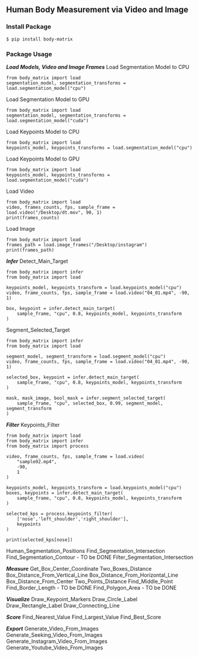## Human Body Measurement via Video and Image
### Install Package
```
$ pip install body-matrix
```

### Package Usage
***Load Models, Video and Image Frames***
Load Segmentation Model to CPU
```
from body_matrix import load
segmentation_model, segmentation_transforms = load.segmentation_model("cpu")
```

Load Segmentation Model to GPU
```
from body_matrix import load
segmentation_model, segmentation_transforms = load.segmentation_model("cuda")
```

Load Keypoints Model to CPU
```
from body_matrix import load
keypoints_model, keypoints_transforms = load.segmentation_model("cpu")
```

Load Keypoints Model to GPU
```
from body_matrix import load
keypoints_model, keypoints_transforms = load.segmentation_model("cuda")
```

Load Video
```
from body_matrix import load
video, frames_counts, fps, sample_frame = load.video("/Desktop/dt.mov", 90, 1)
print(frames_counts)
```

Load Image
```
from body_matrix import load
frames_path = load.image_frames("/Desktop/instagram")
print(frames_path)
```

***Infer***
Detect_Main_Target
```
from body_matrix import infer
from body_matrix import load

keypoints_model, keypoints_transform = load.keypoints_model("cpu")
video, frame_counts, fps, sample_frame = load.video("04_01.mp4", -90, 1)

box, keypoint = infer.detect_main_target(
    sample_frame, "cpu", 0.8, keypoints_model, keypoints_transform
)
```

Segment_Selected_Target
```
from body_matrix import infer
from body_matrix import load

segment_model, segment_transform = load.segment_model("cpu")
video, frame_counts, fps, sample_frame = load.video("04_01.mp4", -90, 1)

selected_box, keypoint = infer.detect_main_target(
    sample_frame, "cpu", 0.8, keypoints_model, keypoints_transform
)

mask, mask_image, bool_mask = infer.segment_selected_target(
    sample_frame, "cpu", selected_box, 0.99, segment_model, segment_transform
)
```

***Filter***
Keypoints_Filter

```
from body_matrix import load
from body_matrix import infer
from body_matrix import process

video, frame_counts, fps, sample_frame = load.video(
    "sample02.mp4", 
    -90, 
    1
)

keypoints_model, keypoints_transform = load.keypoints_model("cpu")
boxes, keypoints = infer.detect_main_target(
    sample_frame, "cpu", 0.8, keypoints_model, keypoints_transform
)

selected_kps = process.keypoints_filter(
	['nose','left_shoulder','right_shoulder'], 
	keypoints
)

print(selected_kps[nose])

```
Human_Segmentation_Positions
Find_Segmentation_Intersection
Find_Segmentation_Contour - TO be DONE
Filter_Segmentation_Intersection

***Measure***
Get_Box_Center_Coordinate
Two_Boxes_Distance
Box_Distance_From_Vertical_Line
Box_Distance_From_Horizontal_Line
Box_Distance_From_Center
Two_Points_Distance
Find_Middle_Point
Find_Border_Length - TO be DONE
Find_Polygon_Area - TO be DONE

***Visualize***
Draw_Keypoint_Markers
Draw_Circle_Label
Draw_Rectangle_Label
Draw_Connecting_Line

***Score***
Find_Nearest_Value
Find_Largest_Value
Find_Best_Score

***Export***
Generate_Video_From_Images
Generate_Seeking_Video_From_Images
Generate_Instagram_Video_From_Images
Generate_Youtube_Video_From_Images
